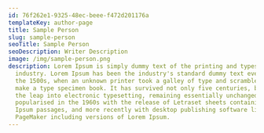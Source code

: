 ```yaml
---
id: 76f262e1-9325-48ec-beee-f472d201176a
templateKey: author-page
title: Sample Person
slug: sample-person
seoTitle: Sample Person
seoDescription: Writer Description
image: /img/sample-person.png
description: Lorem Ipsum is simply dummy text of the printing and typesetting
  industry. Lorem Ipsum has been the industry's standard dummy text ever since
  the 1500s, when an unknown printer took a galley of type and scrambled it to
  make a type specimen book. It has survived not only five centuries, but also
  the leap into electronic typesetting, remaining essentially unchanged. It was
  popularised in the 1960s with the release of Letraset sheets containing Lorem
  Ipsum passages, and more recently with desktop publishing software like Aldus
  PageMaker including versions of Lorem Ipsum.
---
```

